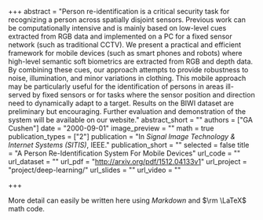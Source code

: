 +++
abstract = "Person re-identification is a critical security task for recognizing a person across spatially disjoint sensors. Previous work can be computationally intensive and is mainly based on low-level cues extracted from RGB data and implemented on a PC for a fixed sensor network (such as traditional CCTV). We present a practical and efficient framework for mobile devices (such as smart phones and robots) where high-level semantic soft biometrics are extracted from RGB and depth data. By combining these cues, our approach attempts to provide robustness to noise, illumination, and minor variations in clothing. This mobile approach may be particularly useful for the identification of persons in areas ill-served by fixed sensors or for tasks where the sensor position and direction need to dynamically adapt to a target. Results on the BIWI dataset are preliminary but encouraging. Further evaluation and demonstration of the system will be available on our website."
abstract_short = ""
authors = ["GA Cushen"]
date = "2000-09-01"
image_preview = ""
math = true
publication_types = ["2"]
publication = "In *Signal Image Technology & Internet Systems (SITIS)*, IEEE."
publication_short = ""
selected = false
title = "A Person Re-Identification System For Mobile Devices"
url_code = ""
url_dataset = ""
url_pdf = "http://arxiv.org/pdf/1512.04133v1"
url_project = "project/deep-learning/"
url_slides = ""
url_video = ""

+++

More detail can easily be written here using *Markdown* and $\rm \LaTeX$ math code.
